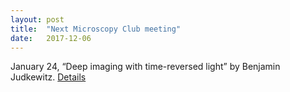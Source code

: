 ```yaml
---
layout: post
title:  "Next Microscopy Club meeting"
date:   2017-12-06    
---
```

January 24, “Deep imaging with time-reversed light” by Benjamin Judkewitz. [Details](http://preibischlab.mdc-berlin.de/microscopy-club/)

